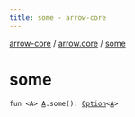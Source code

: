 ```yaml
---
title: some - arrow-core
---
```


[arrow-core](../index.html) / [arrow.core](index.html) / [some](./some.html)

# some

`fun <A> `[`A`](some.html#A)`.some(): `[`Option`](-option/index.html)`<`[`A`](some.html#A)`>`